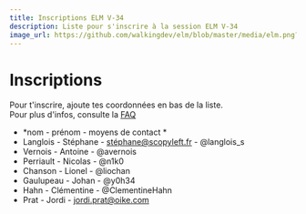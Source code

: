 ```yaml
---
title: Inscriptions ELM V-34
description: Liste pour s'inscrire à la session ELM V-34
image_url: https://github.com/walkingdev/elm/blob/master/media/elm.png?raw=true
---
```


# Inscriptions

Pour t'inscrire, ajoute tes coordonnées en bas de la liste.  
Pour plus d'infos, consulte la [FAQ](http://walkingdev.fr/#walkingdev/elm/blob/master/v34-faq.md)  

* *nom - prénom - moyens de contact *
* Langlois - Stéphane - stéphane@scopyleft.fr - @langlois_s
* Vernois - Antoine - @avernois
* Perriault - Nicolas - @n1k0
* Chanson - Lionel - @liochan
* Gaulupeau - Johan - @y0h34
* Hahn - Clémentine - @ClementineHahn
* Prat - Jordi - jordi.prat@oike.com
